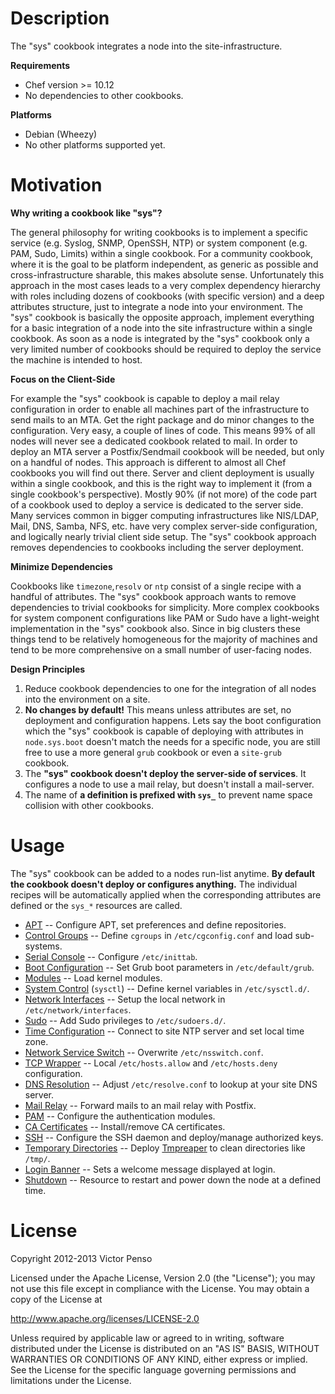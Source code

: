 # Description

The "sys" cookbook integrates a node into the site-infrastructure.

**Requirements**

* Chef version >= 10.12
* No dependencies to other cookbooks.

**Platforms**

* Debian (Wheezy)
* No other platforms supported yet.

# Motivation

**Why writing a cookbook like "sys"?**

The general philosophy for writing cookbooks is to implement a specific service (e.g. Syslog, SNMP, OpenSSH, NTP) or system component (e.g. PAM, Sudo, Limits) within a single cookbook. For a community cookbook, where it is the goal to be platform independent, as generic as possible and cross-infrastructure sharable, this makes absolute sense. Unfortunately this approach in the most cases leads to a very complex dependency hierarchy with roles including dozens of cookbooks (with specific version) and a deep attributes structure, just to integrate a node into your environment. The "sys" cookbook is basically the opposite approach, implement everything for a basic integration of a node into the site infrastructure within a single cookbook. As soon as a node is integrated by the "sys" cookbook only a very limited number of cookbooks should be required to deploy the service the machine is intended to host.

**Focus on the Client-Side**

For example the "sys" cookbook is capable to deploy a mail relay configuration in order to enable all machines part of the infrastructure to send mails to an MTA. Get the right package and do minor changes to the configuration. Very easy, a couple of lines of code. This means 99% of all nodes will never see a dedicated cookbook related to mail. In order to deploy an MTA server a Postfix/Sendmail cookbook will be needed, but only on a handful of nodes. This approach is different to almost all Chef cookbooks you will find out there. Server and client deployment is usually within a single cookbook, and this is the right way to implement it (from a single cookbook's perspective). Mostly 90% (if not more) of the code part of a cookbook used to deploy a service is dedicated to the server side. Many services common in bigger computing infrastructures like NIS/LDAP, Mail, DNS, Samba, NFS, etc. have very complex server-side configuration, and logically nearly trivial client side setup. The "sys" cookbook approach removes dependencies to cookbooks including the server deployment.

**Minimize Dependencies**

Cookbooks like `timezone`,`resolv` or `ntp` consist of a single recipe with a handful of attributes. The "sys" cookbook approach wants to remove dependencies to trivial cookbooks for simplicity. More complex cookbooks for system component configurations like PAM or Sudo have a light-weight implementation in the "sys" cookbook also. Since in big clusters these things tend to be relatively homogeneous for the majority of machines and tend to be more comprehensive on a small number of user-facing nodes.

**Design Principles**

1. Reduce cookbook dependencies to one for the integration of all nodes into the environment on a site.
2. **No changes by default!** This means unless attributes are set, no deployment and configuration happens. Lets say the boot configuration which the "sys" cookbook is capable of deploying with attributes in `node.sys.boot` doesn't match the needs for a specific node, you are still free to use a more general `grub` cookbook or even a `site-grub` cookbook.
3. The **"sys" cookbook doesn't deploy the server-side of services**. It configures a node to use a mail relay, but doesn't install a mail-server.
4. The name of **a definition is prefixed with `sys_`** to prevent name space collision with other cookbooks.

# Usage

The "sys" cookbook can be added to a nodes run-list anytime. **By default the cookbook doesn't deploy or configures anything.** The individual recipes will be automatically applied when the corresponding attributes are defined or the `sys_*` resources are called.

* [APT](documents/apt.md) -- Configure APT, set preferences and define repositories.
* [Control Groups](documents/cgroups.md) -- Define `cgroups` in `/etc/cgconfig.conf` and load sub-systems.
* [Serial Console](documents/serial.md) -- Configure `/etc/inittab`.
* [Boot Configuration](documents/boot.md) -- Set Grub boot parameters in `/etc/default/grub`.
* [Modules](documents/modules.md) -- Load kernel modules.
* [System Control](documents/sysctl.md) (`sysctl`) -- Define kernel variables in `/etc/sysctl.d/`.
* [Network Interfaces](documents/interfaces.md) -- Setup the local network in `/etc/network/interfaces`.
* [Sudo](documents/sudo.md) -- Add Sudo privileges to `/etc/sudoers.d/`.
* [Time Configuration](documents/time.md) -- Connect to site NTP server and set local time zone. 
* [Network Service Switch](documents/nsswitch.md) -- Overwrite `/etc/nsswitch.conf`.
* [TCP Wrapper](documents/hosts.md) -- Local `/etc/hosts.allow` and `/etc/hosts.deny` configuration.
* [DNS Resolution](documents/resolv.md) -- Adjust `/etc/resolve.conf` to lookup at your site DNS server.
* [Mail Relay](documents/mail.md) -- Forward mails to an mail relay with Postfix. 
* [PAM](documents/pam.md) -- Configure the authentication modules.
* [CA Certificates](documents/ca_certificates.md) -- Install/remove CA certificates.
* [SSH](documents/ssh.md) -- Configure the SSH daemon and deploy/manage authorized keys.
* [Temporary Directories](documents/tmp.md) -- Deploy [Tmpreaper][reaper] to clean directories like `/tmp/`.
* [Login Banner](documents/banner.md) -- Sets a welcome message displayed at login. 
* [Shutdown](documents/shutdown.md) -- Resource to restart and power down the node at a defined time.

[reaper]: http://packages.debian.org/search?keywords=tmpreaper


# License

Copyright 2012-2013 Victor Penso

Licensed under the Apache License, Version 2.0 (the "License"); you may not use this file except in compliance with the License. You may obtain a copy of the License at

http://www.apache.org/licenses/LICENSE-2.0

Unless required by applicable law or agreed to in writing, software distributed under the License is distributed on an "AS IS" BASIS, WITHOUT WARRANTIES OR CONDITIONS OF ANY KIND, either express or implied. See the License for the specific language governing permissions and limitations under the License.
